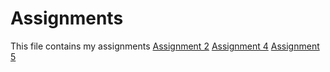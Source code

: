 # Assignments
This file contains my assignments
[Assignment 2](http://localhost:8888/notebooks/Assignment_week_2%20(8).ipynb#As-a-rule,-I-really-like-this-line)
[Assignment 4](http://localhost:8888/notebooks/Assignment_week_4.ipynb)
[Assignment 5](https://github.com/Arjen012/Assignments/blob/master/Assignment_week_5.ipynb) 
